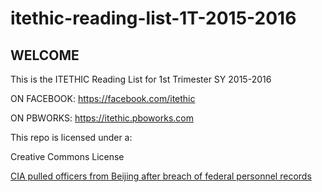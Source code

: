 # itethic-reading-list-1T-2015-2016
## WELCOME 

This is the ITETHIC Reading List for 1st Trimester SY 2015-2016

ON FACEBOOK: https://facebook.com/itethic

ON PBWORKS:  https://itethic.pboworks.com

This repo is licensed under a:

Creative Commons License

<a href="https://www.washingtonpost.com/world/national-security/cia-pulled-officers-from-beijing-after-breach-of-federal-personnel-records/2015/09/29/1f78943c-66d1-11e5-9ef3-fde182507eac_story.html">CIA pulled officers from Beijing after breach of federal personnel records<a>
